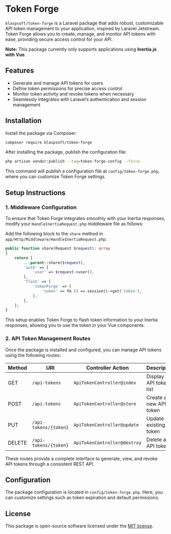 
# Token Forge

`blaspsoft/token-forge` is a Laravel package that adds robust, customizable API token management to your application, inspired by Laravel Jetstream. Token Forge allows you to create, manage, and monitor API tokens with ease, providing secure access control for your API.

**Note:** This package currently only supports applications using **Inertia.js with Vue**.

## Features

- Generate and manage API tokens for users
- Define token permissions for precise access control
- Monitor token activity and revoke tokens when necessary
- Seamlessly integrates with Laravel’s authentication and session management

## Installation

Install the package via Composer:

```bash
composer require blaspsoft/token-forge
```

After installing the package, publish the configuration file:

```bash
php artisan vendor:publish --tag=token-forge-config --force
```

This command will publish a configuration file at `config/token-forge.php`, where you can customize Token Forge settings.

## Setup Instructions

### 1. Middleware Configuration

To ensure that Token Forge integrates smoothly with your Inertia responses, modify your `HandleInertiaRequest.php` middleware file as follows:

Add the following block to the `share` method in `app/Http/Middleware/HandleInertiaRequest.php`:

```php
public function share(Request $request): array
{
    return [
        ...parent::share($request),
        'auth' => [
            'user' => $request->user(),
        ],
        'flash' => [
            'tokenForge' => [
                'token' => fn () => session()->get('token'),
            ],
        ],
    ];
}
```

This setup enables Token Forge to flash token information to your Inertia responses, allowing you to use the token in your Vue components.

### 2. API Token Management Routes

Once the package is installed and configured, you can manage API tokens using the following routes:

| Method | URI                   | Controller Action            | Description                     |
|--------|------------------------|------------------------------|---------------------------------|
| GET    | `/api-tokens`         | `ApiTokenController@index`   | Display the API tokens list     |
| POST   | `/api-tokens`         | `ApiTokenController@store`   | Create a new API token          |
| PUT    | `/api-tokens/{token}`  | `ApiTokenController@update`  | Update an existing API token    |
| DELETE | `/api-tokens/{token}`  | `ApiTokenController@destroy` | Delete an API token             |

These routes provide a complete interface to generate, view, and revoke API tokens through a consistent REST API.

## Configuration

The package configuration is located in `config/token-forge.php`. Here, you can customize settings such as token expiration and default permissions.

## License

This package is open-source software licensed under the [MIT license](LICENSE.md).
